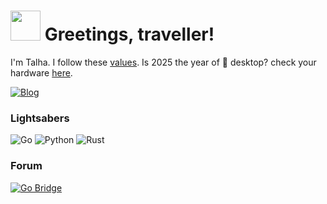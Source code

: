 <h1><img src="https://wormholerelays.com/gopherbounce.gif" width="48"/> Greetings, traveller! </h1>

I'm Talha. I follow these [values](https://golang.org/conduct). Is 2025 the year of 🐧 desktop? check your hardware [here](https://linux-hardware.org).

[![Blog](https://img.shields.io/badge/Blog-wormholerelays.com-white?logo=hugo)](https://wormholerelays.com)

### Lightsabers

![Go](https://img.shields.io/badge/Go-00ADD8?style=flat-square&logo=go&logoColor=white)
![Python](https://img.shields.io/badge/Py-3776AB?style=flat-square&logo=python&logoColor=white)
![Rust](https://img.shields.io/badge/Rs-000000?style=flat-square&logo=rust&logoColor=white)

### Forum

[![Go Bridge](https://wormholerelays.com/gobridge.jpg)](https://forum.golangbridge.org/u/mrwormhole/summary)
